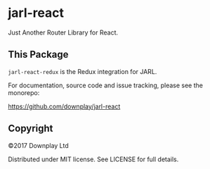 # jarl-react

Just Another Router Library for React.

## This Package

`jarl-react-redux` is the Redux integration for JARL.

For documentation, source code and issue tracking, please see the monorepo:

https://github.com/downplay/jarl-react

## Copyright

&copy;2017 Downplay Ltd

Distributed under MIT license. See LICENSE for full details.
